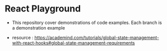 # React Playground

* This repository cover demonstrations of  code examples. Each branch is a demonstration example

* resource : https://academind.com/tutorials/global-state-management-with-react-hooks#global-state-management-requirements